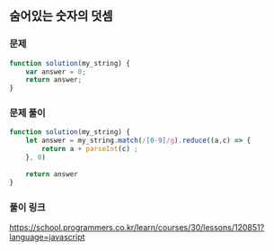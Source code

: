 ## 숨어있는 숫자의 덧셈

### 문제

```jsx
function solution(my_string) {
    var answer = 0;
    return answer;
}
```

### 문제 풀이

```jsx
function solution(my_string) {
    let answer = my_string.match(/[0-9]/g).reduce((a,c) => {
        return a + parseInt(c) ;
    }, 0)
    
    return answer
}
```

### 풀이 링크

https://school.programmers.co.kr/learn/courses/30/lessons/120851?language=javascript
